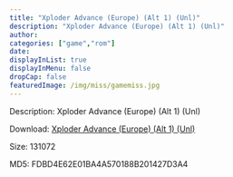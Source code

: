 ```yaml
---
title: "Xploder Advance (Europe) (Alt 1) (Unl)"
description: "Xploder Advance (Europe) (Alt 1) (Unl)"
author: 
categories: ["game","rom"]
date: 
displayInList: true
displayInMenu: false
dropCap: false
featuredImage: /img/miss/gamemiss.jpg
---
```


Description: Xploder Advance (Europe) (Alt 1) (Unl)

Download: <a style="text-decoration:underline;" href="https://mega.nz/#!yeBEwCwZ!eVDo-tq1AeGPvzOteqZpmk1JoGB_3p1klbFZioyuH2I" target = "_blank" rel = "nofollow" > Xploder Advance (Europe) (Alt 1) (Unl)</a>

Size: 131072

MD5: FDBD4E62E01BA4A570188B201427D3A4

